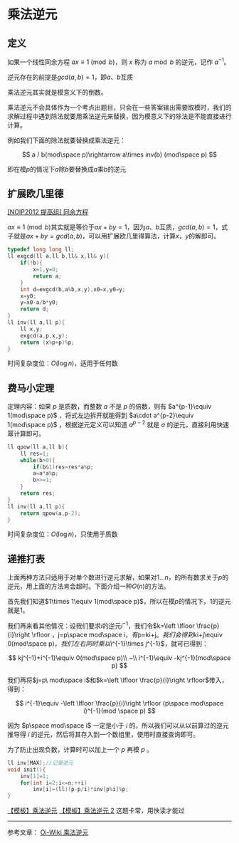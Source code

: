 # 乘法逆元

## **定义**
如果一个线性同余方程 $ax \equiv 1 \pmod b$，则 $x$ 称为 $a \bmod b$ 的逆元，记作 $a^{-1}$。

逆元存在的前提是$gcd(a,b)=1$，即$a、b$互质

乘法逆元其实就是模意义下的倒数。

乘法逆元不会具体作为一个考点出题目，只会在一些答案输出需要取模时，我们的求解过程中遇到除法就要用乘法逆元来替换，因为模意义下的除法是不能直接进行计算。

例如我们下面的除法就要替换成乘法逆元：

$$
a / b(mod\space p)\rightarrow a\times inv(b) (mod\space p)
$$

即在模$p$的情况下$a$除$b$要替换成$a$乘$b$的逆元


## **扩展欧几里德**
[[NOIP2012 提高组] 同余方程](https://www.luogu.com.cn/problem/P1082)

$ax \equiv 1 \pmod b$其实就是等价于$ax+by=1$，因为$a、b$互质，$gcd(a,b)=1$，式子就是$ax+by=gcd(a,b)$，可以用扩展欧几里得算法，计算$x，y$的解即可。
 
```cpp
typedef long long ll;
ll exgcd(ll a,ll b,ll& x,ll& y){
    if(!b){
        x=1,y=0;
        return a;
    }
    int d=exgcd(b,a%b,x,y),x0=x,y0=y;
    x=y0;
    y=x0-a/b*y0;
    return d;
}
ll inv(ll a,ll p){
    ll x,y;
    exgcd(a,p,x,y);
    return (x%p+p)%p;
}
```
时间复杂度位：$O(\log n)$，适用于任何数

## **费马小定理**

定理内容：如果 $p$ 是质数，而整数 $a$ 不是 $p$ 的倍数，则有 $a^{p-1}\equiv 1(mod\space p)$ ，将式左边拆开就能得到 $a\cdot a^{p-2}\equiv 1(mod\space p)$ ，根据逆元定义可以知道 $a^{p-2}$ 就是 $a$ 的逆元，直接利用快速幂计算即可。

```cpp
ll qpow(ll a,ll b){
    ll res=1;
    while(b>0){
        if(b&1)res=res*a%p;
        a=a*a%p;
        b>>=1;
    }
    return res;
}
ll inv(ll a,ll p){
    return qpow(a,p-2);
}
```
时间复杂度位：$O(\log n)$，只使用于质数

## **递推打表**

上面两种方法只适用于对单个数进行逆元求解，如果对$1\dots n$，的所有数求关于$p$的逆元，用上面的方法肯会超时。下面介绍一种$O(n)$的方法。

首先我们知道$1\times 1\equiv 1(mod\space p)$，所以在模$p$的情况下，$1$的逆元就是$1$。

我们再来看其他情况：设我们要求$i$的逆元$i^{-1}$，我们令$k=\left \lfloor \frac{p}{i}\right \rfloor $，$j=p\space mod\space i$，有$p=ki+j$。我们会得到$ki+j\equiv 0(mod\space p)$，我们左右同时乘以$i^{-1}\times j^{-1}$，就可已得到：

$$
kj^{-1}+i^{-1}\equiv 0(mod\space p)\\
~\\
i^{-1}\equiv -kj^{-1}(mod\space p)
$$

我们再将$j=p\ mod\space i$和$k=\left \lfloor \frac{p}{i}\right \rfloor$带入，得到：

$$
i^{-1}\equiv -\left \lfloor \frac{p}{i}\right \rfloor (p\space mod\space i)^{-1}(mod \space p)
$$

因为 $p\space mod\space i$ 一定是小于 $i$ 的，所以我们可以从以前算过的逆元推导得 $i$ 的逆元，然后将其存入到一个数组里，使用时直接查询即可。

为了防止出现负数，计算时可以加上一个 $p$ 再模 $p$ 。
```cpp
ll inv[MAX];//记录逆元
void init(){
    inv[1]=1;
    for(int i=2;i<=n;++i)
        inv[i]=(ll)(p-p/i)*inv[p%i]%p;
}
```

[【模板】乘法逆元](https://www.luogu.com.cn/problem/P3811)
[【模板】乘法逆元 2](https://www.luogu.com.cn/problem/P5431)  这题卡常，用快读才能过

-----------------
参考文章：
[Oi-Wiki 乘法逆元](https://oi-wiki.org/math/number-theory/inverse/)
